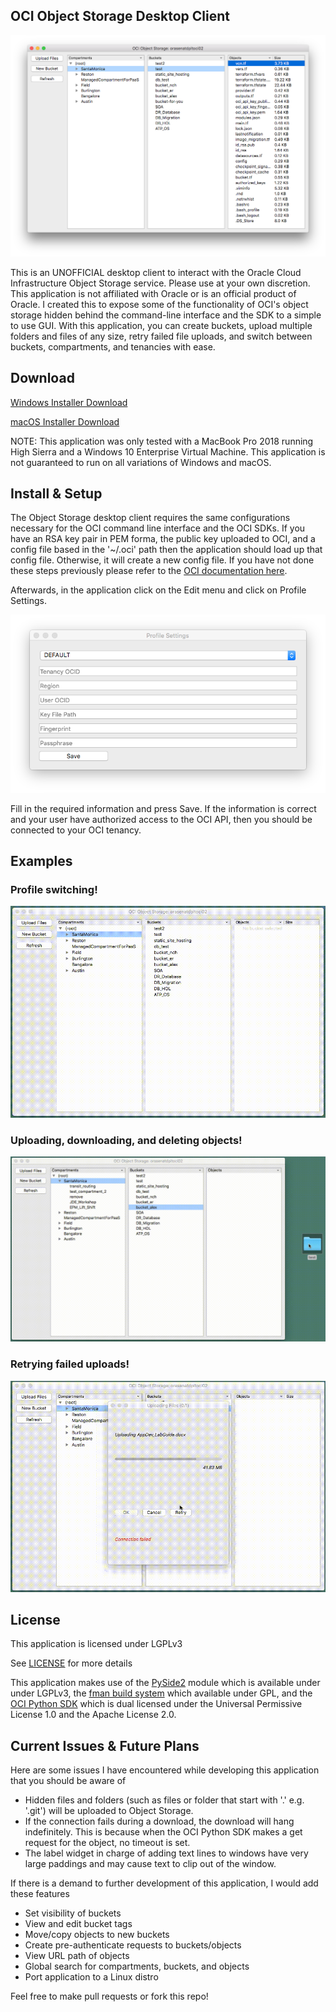 ## OCI Object Storage Desktop Client

![OCI Object Storage Screenshot](/img/example.png?raw=true)

This is an UNOFFICIAL desktop client to interact with the Oracle Cloud Infrastructure Object Storage service. Please use at your own discretion. This application is not affiliated with Oracle or is an official product of Oracle. I created this to expose some of the functionality of OCI's object storage hidden behind the command-line interface and the SDK to a simple to use GUI. With this application, you can create buckets, upload multiple folders and files of any size, retry failed file uploads, and switch between buckets, compartments, and tenancies with ease.

## Download

[Windows Installer Download](https://objectstorage.us-ashburn-1.oraclecloud.com/n/orasenatdpltoci02/b/object-storage-desktop/o/OCI%20Object%20Storage.dmg)

[macOS Installer Download](https://objectstorage.us-ashburn-1.oraclecloud.com/n/orasenatdpltoci02/b/object-storage-desktop/o/OCI%20Object%20StorageSetup.exe)

NOTE: This application was only tested with a MacBook Pro 2018 running High Sierra and a Windows 10 Enterprise Virtual Machine. This application is not guaranteed to run on all variations of Windows and macOS.

## Install & Setup

The Object Storage desktop client requires the same configurations necessary for the OCI command line interface and the OCI SDKs. If you have an RSA key pair in PEM forma, the public key uploaded to OCI, and a config file based in the '~/.oci' path then the application should load up that config file. Otherwise, it will create a new config file. If you have not done these steps previously please refer to the [OCI documentation here](https://docs.cloud.oracle.com/iaas/Content/API/Concepts/apisigningkey.htm).

Afterwards, in the application click on the Edit menu and click on Profile Settings.

![Profile settings image](/img/profile_settings.png)

Fill in the required information and press Save. If the information is correct and your user have authorized access to the OCI API, then you should be connected to your OCI tenancy.

## Examples

### Profile switching!

![Profile switching](/img/switch_profiles.gif?raw=true)

### Uploading, downloading, and deleting objects!

![Uploading, downloading, and deleting objects](/img/upload_download_delete.gif?raw=true)

### Retrying failed uploads!

![Retrying failed uploads](/img/retry.gif?raw=true)

## License

This application is licensed under LGPLv3

See [LICENSE](https://github.com/rosalexander/oci-object-storage-desktop/blob/master/LICENSE) for more details

This application makes use of the [PySide2](https://wiki.qt.io/Qt_for_Python) module which is available under under LGPLv3, the [fman build system](https://github.com/mherrmann/fbs) which available under GPL, and the [OCI Python SDK](https://github.com/oracle/oci-python-sdk) which is dual licensed under the Universal Permissive License 1.0 and the Apache License 2.0.

## Current Issues & Future Plans

Here are some issues I have encountered while developing this application that you should be aware of
* Hidden files and folders (such as files or folder that start with '.' e.g. '.git') will be uploaded to Object Storage. 
* If the connection fails during a download, the download will hang indefinitely. This is because when the OCI Python SDK makes a get request for the object, no timeout is set.
* The label widget in charge of adding text lines to windows have very large paddings and may cause text to clip out of the window.

If there is a demand to further development of this application, I would add these features
* Set visibility of buckets
* View and edit bucket tags
* Move/copy objects to new buckets
* Create pre-authenticate requests to buckets/objects
* View URL path of objects
* Global search for compartments, buckets, and objects
* Port application to a Linux distro

Feel free to make pull requests or fork this repo!
